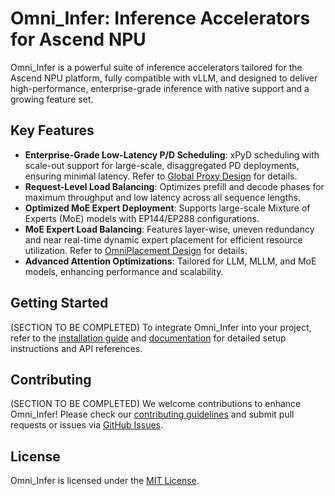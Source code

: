 # Omni_Infer: Inference Accelerators for Ascend NPU

Omni_Infer is a powerful suite of inference accelerators tailored for the Ascend NPU platform, fully compatible with vLLM, and designed to deliver high-performance, enterprise-grade inference with native support and a growing feature set.

## Key Features

- **Enterprise-Grade Low-Latency P/D Scheduling**: xPyD scheduling with scale-out support for large-scale, disaggregated PD deployments, ensuring minimal latency. Refer to [Global Proxy Design](omni/accelerators/sched/global_proxy/README.md) for details.
- **Request-Level Load Balancing**: Optimizes prefill and decode phases for maximum throughput and low latency across all sequence lengths.
- **Optimized MoE Expert Deployment**: Supports large-scale Mixture of Experts (MoE) models with EP144/EP288 configurations.
- **MoE Expert Load Balancing**: Features layer-wise, uneven redundancy and near real-time dynamic expert placement for efficient resource utilization. Refer to [OmniPlacement Design](omni/accelerators/placement/README.md) for details.
- **Advanced Attention Optimizations**: Tailored for LLM, MLLM, and MoE models, enhancing performance and scalability.

## Getting Started

(SECTION TO BE COMPLETED)
To integrate Omni_Infer into your project, refer to the [installation guide](link-to-installation-guide) and [documentation](link-to-docs) for detailed setup instructions and API references.

## Contributing

(SECTION TO BE COMPLETED)
We welcome contributions to enhance Omni_Infer! Please check our [contributing guidelines](link-to-contributing) and submit pull requests or issues via [GitHub Issues](link-to-issues).

## License

Omni_Infer is licensed under the [MIT License](LICENSE).
